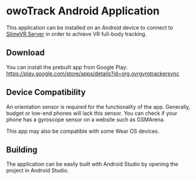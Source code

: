 # owoTrack Android Application

This application can be installed on an Android device to connect to [SlimeVR Server](https://github.com/SlimeVR/SlimeVR-Server) in order to achieve VR full-body tracking.

## Download
You can install the prebuilt app from Google Play: https://play.google.com/store/apps/details?id=org.ovrgyrotrackersync

## Device Compatibility
An orientation sensor is required for the functionality of the app. Generally, budget or low-end phones will lack this sensor. You can check if your phone has a gyroscope sensor on a website such as GSMArena.

This app may also be compatible with some Wear OS devices.
## Building
The application can be easily built with Android Studio by opening the project in Android Studio.

